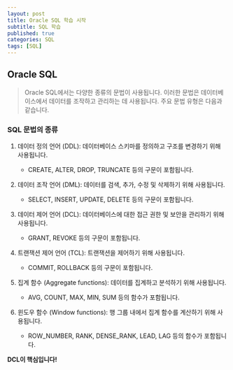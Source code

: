 ```yaml
---
layout: post
title: Oracle SQL 학습 시작
subtitle: SQL 학습
published: true
categories: SQL
tags: [SQL]
---
```




## Oracle SQL  
>Oracle SQL에서는 다양한 종류의 문법이 사용됩니다. 이러한 문법은 데이터베이스에서 데이터를 조작하고 관리하는 데 사용됩니다. 주요 문법 유형은 다음과 같습니다.  

### SQL 문법의 종류  

1. 데이터 정의 언어 (DDL): 데이터베이스 스키마를 정의하고 구조를 변경하기 위해 사용됩니다.
   - CREATE, ALTER, DROP, TRUNCATE 등의 구문이 포함됩니다.

2. 데이터 조작 언어 (DML): 데이터를 검색, 추가, 수정 및 삭제하기 위해 사용됩니다. 
   - SELECT, INSERT, UPDATE, DELETE 등의 구문이 포함됩니다.

3. 데이터 제어 언어 (DCL): 데이터베이스에 대한 접근 권한 및 보안을 관리하기 위해 사용됩니다. 
   - GRANT, REVOKE 등의 구문이 포함됩니다.

4. 트랜잭션 제어 언어 (TCL): 트랜잭션을 제어하기 위해 사용됩니다. 
   - COMMIT, ROLLBACK 등의 구문이 포함됩니다.

5. 집계 함수 (Aggregate functions): 데이터를 집계하고 분석하기 위해 사용됩니다.
   -  AVG, COUNT, MAX, MIN, SUM 등의 함수가 포함됩니다.
  
6. 윈도우 함수 (Window functions): 행 그룹 내에서 집계 함수를 계산하기 위해 사용됩니다.
   - ROW_NUMBER, RANK, DENSE_RANK, LEAD, LAG 등의 함수가 포함됩니다.

**DCL이 핵심입니다!**  